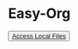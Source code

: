 # Easy-Org

<button type="button" class="btn btn-primary"><a href="/files?path=\">Access Local Files</a></button>